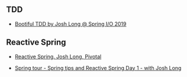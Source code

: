 ## TDD

- [Bootiful TDD by Josh Long @ Spring I/O 2019](https://www.youtube.com/watch?v=E87XhgYBM-Y)

## Reactive Spring

- [Reactive Spring. Josh Long, Pivotal](https://www.youtube.com/watch?v=Z5q-CXbvM1E)

- [Spring tour - Spring tips and Reactive Spring Day 1 - with Josh Long](https://www.youtube.com/watch?v=_LR0Cxnn-kw)
